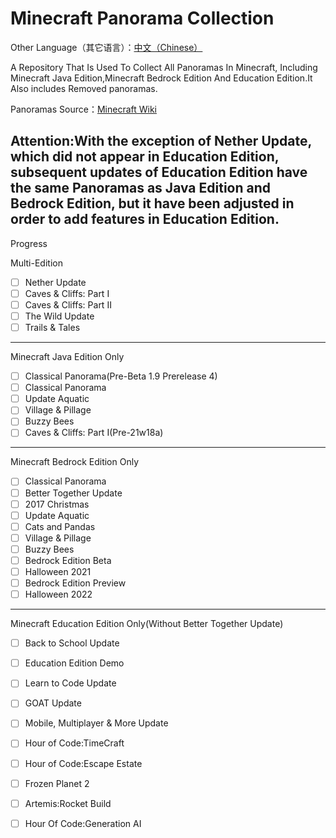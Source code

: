 # Minecraft Panorama Collection

Other Language（其它语言）：[中文（Chinese）](https://github.com/SomethingWasWrong-David/Minecraft-Panorama-Collection/blob/main/ReadME-CN.md)

A Repository That Is Used To Collect All Panoramas In Minecraft, Including Minecraft Java Edition,Minecraft Bedrock Edition And Education Edition.It Also includes Removed panoramas.

Panoramas Source：[Minecraft Wiki](https://minecraft.wiki/w/Panorama)

Attention:With the exception of Nether Update, which did not appear in Education Edition, subsequent updates of Education Edition have the same Panoramas as Java Edition and Bedrock Edition, but it have been adjusted in order to add features in Education Edition.
---------------------------------------
Progress

Multi-Edition
- [ ] Nether Update
- [ ] Caves & Cliffs: Part I
- [ ] Caves & Cliffs: Part II
- [ ] The Wild Update
- [ ] Trails & Tales

-----------------------------------------------------------------

Minecraft Java Edition Only
- [ ] Classical Panorama(Pre-Beta 1.9 Prerelease 4)
- [ ] Classical Panorama
- [ ] Update Aquatic
- [ ] Village & Pillage
- [ ] Buzzy Bees
- [ ] Caves & Cliffs: Part I(Pre-21w18a)

-----------------------------------------------------------------

Minecraft Bedrock Edition Only
- [ ] Classical Panorama
- [ ] Better Together Update
- [ ] 2017 Christmas
- [ ] Update Aquatic
- [ ] Cats and Pandas
- [ ] Village & Pillage
- [ ] Buzzy Bees
- [ ] Bedrock Edition Beta
- [ ] Halloween 2021
- [ ] Bedrock Edition Preview
- [ ] Halloween 2022

-----------------------------------------------------------------
Minecraft Education Edition Only(Without Better Together Update)
- [ ] Back to School Update
- [ ] Education Edition Demo
- [ ] Learn to Code Update
- [ ] GOAT Update
- [ ] Mobile, Multiplayer & More Update
- [ ] Hour of Code:TimeCraft
- [ ] Hour of Code:Escape Estate
- [ ] Frozen Planet 2
- [ ] Artemis:Rocket Build
- [ ] Hour Of Code:Generation AI
      
